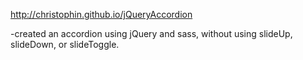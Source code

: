 http://christophin.github.io/jQueryAccordion

-created an accordion using jQuery and sass, without using slideUp, slideDown, or slideToggle.
